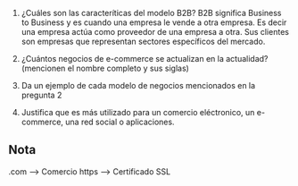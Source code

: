 1) ¿Cuáles son las caracteríticas del modelo B2B?
B2B significa Business to Business y es cuando una empresa le vende a otra empresa. Es decir una empresa actúa como proveedor de una empresa a otra. Sus clientes son empresas que representan sectores específicos del mercado.
2) ¿Cuántos negocios de e-commerce se actualizan en la actualidad?
(mencionen el nombre completo y sus siglas)


3) Da un ejemplo de cada modelo de negocios mencionados en la pregunta 2


4) Justifica que es más utilizado para un comercio eléctronico, un e-commerce, una red social o aplicaciones.

## Nota
.com --> Comercio
https --> Certificado SSL
